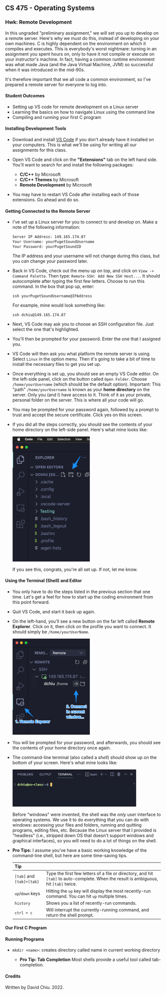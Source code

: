 ## CS 475 - Operating Systems

### Hwk: Remote Development

In this ungraded "preliminary assignment," we will set you up to develop on a remote server. Here's why we must do this, instead of developing on your own machines. C is highly dependent on the  environment on which it compiles and executes. This is everybody's worst nightmare: turning in an assignment you spent hours on, only to have it not compile or execute on your instructor's machine. In fact, having a common runtime environment was what made Java (and the Java Virtual Machine, JVM) so successful when it was introduced in the mid-90s.

It's therefore important that we all code a common environment, so I've prepared a remote server for everyone to log into.

#### Student Outcomes
- Setting up VS code for remote development on a Linux server
- Learning the basics on how to navigate Linux using the command line
- Compiling and running your first C program

#### Installing Development Tools

- Download and install [VS Code](https://code.visualstudio.com/) if you don't already have it installed on your computers. This is what we'll be using for writing all our assignments for this class.

- Open VS Code and click on the **"Extensions"** tab on the left hand side. You'll want to search for and install the following packages:
  - **C/C++** by Microsoft
  - **C/C++ Themes** by Microsoft
  - **Remote Development** by Microsoft

- You may have to restart VS Code after installing each of those extensions. Go ahead and do so.

#### Getting Connected to the Remote Server

- I've set up a Linux server for you to connect to and develop on. Make a note of the following information:
  ```
  Server IP Address: 149.165.174.87
  Your Username: yourPugetSoundUsername
  Your Password: yourPugetSoundID
  ```
  The IP address and your username will not change during this class, but  you *can* change your password later. 

- Back in VS Code, check out the menu up on top, and click on `View -> Command Palette`. Then type: `Remote-SSH: Add New SSH Host...`. It should autocomplete after typing the first few letters. Choose to run this command. In the box that pop up, enter:
  ```
  ssh yourPugetSoundUsername@IPAddress
  ```
  For example, mine would look something like:
  ```
  ssh dchiu@149.165.174.87
  ```

- Next, VS Code may ask you to choose an SSH configuration file. Just select the one that's highlighted.

- You'll then be prompted for your password. Enter the one that I assigned you.

- VS Code will then ask you what platform the remote server is using. Select `Linux` in the option menu. Then it's going to take a bit of time to install the necessary files to get you set up.

- Once everything is set up, you should see an empty VS Code editor. On the left-side panel, click on the button called `Open Folder`. Choose `/home/yourUsername` (which should be the default option). Important: This "path" `/home/yourUsername` is known as your **home directory** on the server. Only you (and I) have access to it. Think of it as your private, personal folder on the server. This is where all your code will go.

-  You may be prompted for your password again, followed by a prompt to trust and accept the secure certificate. Click yes on this screen.

- If you did all the steps correctly, you should see the contents of your home directory on the left-side panel. Here's what mine looks like:

  <img src="figures/Menubar_and_dchiu__SSH__149_165_174_87_.png" width="250px" />

  If you see this, congrats, you're all set up. If not, let me know.

#### Using the Terminal (Shell) and Editor
- You only have to do the steps listed in the previous section that one time. Let's get a feel for how to start up the coding environment from this point forward.

- Quit VS Code, and start it back up again.

- On the left-hand, you'll see a new button on the far left called **Remote Explorer**. Click on it, then click on the profile you want to connect. It should simply be `/home/yourUserName`.

  <img src="figures/Menubar_and_dchiu__SSH__149_165_174_87_2.png" width="250px" />

- You will be prompted for your password, and afterwards, you should see the contents of your home directory once again.

- The command-line terminal (also called a _shell_) should show up on the bottom of your screen. Here's what mine looks like:

  <img src="figures/dchiu__SSH__149_165_174_87_.png" width="400px" />

  Before "windows" were invented, the shell was the _only_ user interface to operating systems. We use it to do everything that you can do with windows: accessing your files and folders, running and quitting programs, editing files, etc. Because the Linux server that I provided is "headless" (i.e., stripped down OS that doesn't support windows and graphical interfaces), so you will need to do a lot of things on the shell.
  
- **Pro Tips:** I assume you've have a basic working knowledge of the command-line shell, but here are some time-saving tips. 

  | Tip |  |
  | :--- | :--- |
  | `[tab]` and `[tab]+[tab]`| Type the first few letters of a file or directory, and hit `[tab]` to auto-complete. When the result is ambiguous, hit `[tab]` twice. |
  | `up`/`down` keys | Hitting the `up` key will display the most recently-run command. You can hit `up` multiple times. |
  | `history` | Shows you a list of recently-run commands. |
  | `ctrl + c` | Will interrupt the currently-running command, and return the shell prompt. |

#### Our First C Program



#### Running Programs

- `mkdir <name>`: creates directory called name in current working directory

    - **Pro Tip: Tab Completion** Most shells provide a useful tool called tab-completion. 



#### Credits

Written by David Chiu. 2022.
